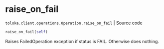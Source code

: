 # raise_on_fail
`toloka.client.operations.Operation.raise_on_fail` | [Source code](https://github.com/Toloka/toloka-kit/blob/v0.1.24/src/client/operations.py#L111)

```python
raise_on_fail(self)
```

Raises FailedOperation exception if status is FAIL. Otherwise does nothing.

